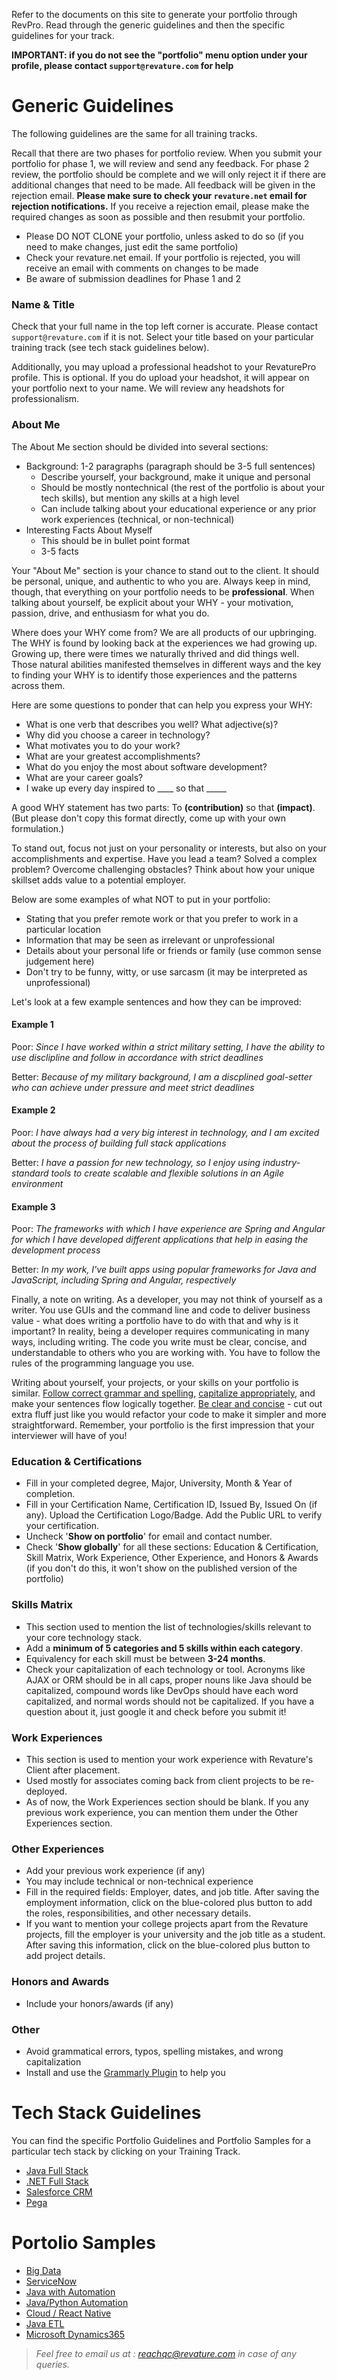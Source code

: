 Refer to the documents on this site to generate your portfolio through RevPro. Read through the generic guidelines and then the specific guidelines for your track.

**IMPORTANT: if you do not see the "portfolio" menu option under your profile, please contact `support@revature.com` for help**

# Generic Guidelines
The following guidelines are the same for all training tracks.

Recall that there are two phases for portfolio review. When you submit your portfolio for phase 1, we will review and send any feedback. For phase 2 review, the portfolio should be complete and we will only reject it if there are additional changes that need to be made. All feedback will be given in the rejection email. **Please make sure to check your `revature.net` email for rejection notifications.** If you receive a rejection email, please make the required changes as soon as possible and then resubmit your portfolio.

* Please DO NOT CLONE your portfolio, unless asked to do so (if you need to make changes, just edit the same portfolio)
* Check your revature.net email. If your portfolio is rejected, you will receive an email with comments on changes to be made
* Be aware of submission deadlines for Phase 1 and 2

### Name & Title
Check that your full name in the top left corner is accurate. Please contact `support@revature.com` if it is not. Select your title based on your particular training track (see tech stack guidelines below).

Additionally, you may upload a professional headshot to your RevaturePro profile. This is optional. If you do upload your headshot, it will appear on your portfolio next to your name. We will review any headshots for professionalism.

### About Me
The About Me section should be divided into several sections:
* Background: 1-2 paragraphs (paragraph should be 3-5 full sentences)
  * Describe yourself, your background, make it unique and personal
  * Should be mostly nontechnical (the rest of the portfolio is about your tech skills), but mention any skills at a high level
  * Can include talking about your educational experience or any prior work experiences (technical, or non-technical)
* Interesting Facts About Myself
  * This should be in bullet point format
  * 3-5 facts

Your "About Me" section is your chance to stand out to the client. It should be personal, unique, and authentic to who you are. Always keep in mind, though, that everything on your portfolio needs to be **professional**. When talking about yourself, be explicit about your WHY - your motivation, passion, drive, and enthusiasm for what you do.

Where does your WHY come from?  We are all products of our upbringing. The WHY is found by looking back at the experiences we had growing up. Growing up, there were times we naturally thrived and did things well. Those natural abilities manifested themselves in different ways and the key to finding your WHY is to identify those experiences and the patterns across them.

Here are some questions to ponder that can help you express your WHY: 

* What is one verb that describes you well? What adjective(s)? 
* Why did you choose a career in technology? 
* What motivates you to do your work? 
* What are your greatest accomplishments? 
* What do you enjoy the most about software development? 
* What are your career goals? 
* I wake up every day inspired to ____ so that _____ 

A good WHY statement has two parts: To __(contribution)__ so that __(impact)__. (But please don't copy this format directly, come up with your own formulation.)

To stand out, focus not just on your personality or interests, but also on your accomplishments and expertise. Have you lead a team? Solved a complex problem? Overcome challenging obstacles? Think about how your unique skillset adds value to a potential employer.

Below are some examples of what NOT to put in your portfolio:
- Stating that you prefer remote work or that you prefer to work in a particular location
- Information that may be seen as irrelevant or unprofessional
- Details about your personal life or friends or family (use common sense judgement here)
- Don't try to be funny, witty, or use sarcasm (it may be interpreted as unprofessional)

Let's look at a few example sentences and how they can be improved:

#### Example 1
Poor: *Since I have worked within a strict military setting, I have the ability to use disclipline and follow in accordance with strict deadlines*

Better: *Because of my military background, I am a discplined goal-setter who can achieve under pressure and meet strict deadlines*

#### Example 2
Poor: *I have always had a very big interest in technology, and I am excited about the process of building full stack applications*

Better: *I have a passion for new technology, so I enjoy using industry-standard tools to create scalable and flexible solutions in an Agile environment*

#### Example 3
Poor: *The frameworks with which I have experience are Spring and Angular for which I have developed different applications that help in easing the development process*

Better: *In my work, I've built apps using popular frameworks for Java and JavaScript, including Spring and Angular, respectively*

Finally, a note on writing. As a developer, you may not think of yourself as a writer. You use GUIs and the command line and code to deliver business value - what does writing a portfolio have to do with that and why is it important? In reality, being a developer requires communicating in many ways, including writing. The code you write must be clear, concise, and understandable to others who you are working with. You have to follow the rules of the programming language you use.

Writing about yourself, your projects, or your skills on your portfolio is similar. [Follow correct grammar and spelling](https://www.grammarly.com/), [capitalize appropriately](https://www.grammarly.com/blog/capitalization-rules/), and make your sentences flow logically together. [Be clear and concise](https://writingcenter.uagc.edu/writing-clearly-concisely) - cut out extra fluff just like you would refactor your code to make it simpler and more straightforward. Remember, your portfolio is the first impression that your interviewer will have of you!

### Education & Certifications
-   Fill in your completed degree, Major, University, Month & Year of completion.
-   Fill in your Certification Name, Certification ID, Issued By, Issued On (if any). Upload the Certification Logo/Badge. Add the Public URL to verify your certification.
-   Uncheck '**Show on portfolio**' for email and contact number. 
-   Check '**Show globally**' for all these sections: Education & Certification, Skill Matrix, Work Experience, Other Experience, and Honors & Awards (if you don't do this, it won't show on the published version of the portfolio)

### Skills Matrix
-   This section used to mention the list of technologies/skills relevant to your core technology stack.
-   Add a **minimum of 5 categories and 5 skills within each category**.
-   Equivalency for each skill must be between **3-24 months**.       
-   Check your capitalization of each technology or tool. Acronyms like AJAX or ORM should be in all caps, proper nouns like Java should be capitalized, compound words like DevOps should have each word capitalized, and normal words should not be capitalized. If you have a question about it, just google it and check before you submit it!

### Work Experiences
-   This section is used to mention your work experience with Revature's Client after placement.
-   Used mostly for associates coming back from client projects to be re-deployed.
-   As of now, the Work Experiences section should be blank. If you any previous work experience, you can mention them under the Other Experiences section.

### Other Experiences
-   Add your previous work experience (if any)
-   You may include technical or non-technical experience
-   Fill in the required fields: Employer, dates, and job title. After saving the employment information, click on the blue-colored plus button to add the roles, responsibilities, and other necessary details.
-   If you want to mention your college projects apart from the Revature projects, fill the employer is your university and the job title as a student. After saving this information, click on the blue-colored plus button to add project details.

### Honors and Awards
- Include your honors/awards (if any)

### Other 
- Avoid grammatical errors, typos, spelling mistakes, and wrong capitalization
- Install and use the [Grammarly Plugin](https://www.grammarly.com/) to help you

# Tech Stack Guidelines
You can find the specific Portfolio Guidelines and Portfolio Samples for a particular tech stack by clicking on your Training Track.

- [Java Full Stack](./javams-guidelines.md)
- [.NET Full Stack](./dotnet-guidelines.md)
- [Salesforce CRM](./salesforce-guidelines.md)
- [Pega](./pega-guidelines.md)

# Portolio Samples
- [Big Data](https://app.revature.com/profile/mattrl/b4e152240b147d85074bfdf84c5aceb0)
- [ServiceNow](https://app.revature.com/profile/ServiceNowDeveloper/811907ebb06ffc3a04c79ae26ad60b81)
- [Java with Automation](https://app.revature.com/profile/AlexStarr/17b38dd95d7cf8934016adb219521526)
- [Java/Python Automation](https://app.revature.com/profile/AngelArroyo/c50d74a31c77f938debcd9c90048c9df)
- [Cloud / React Native](https://app.revature.com/profile/AlexStarr/17b38dd95d7cf8934016adb219521526)
- [Java ETL](https://app.revature.com/profile/AlexStarr/17b38dd95d7cf8934016adb219521526)
- [Microsoft Dynamics365](https://app.revature.com/profile/AlexStarr/17b38dd95d7cf8934016adb219521526)

> *Feel free to email us at : [reachqc@revature.com](mailto:reachqc@revature.com) in case of any queries.*
